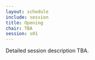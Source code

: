 ```yaml
---
layout: schedule
include: session
title: Opening
chair: TBA
session: s01
---
```


Detailed session description TBA.
